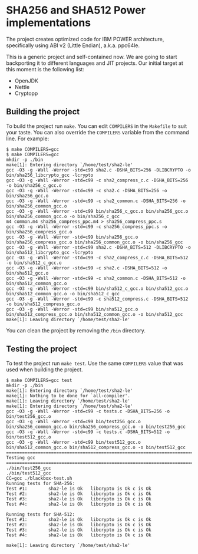# SHA256 and SHA512 Power implementations

The project creates optimized code for IBM POWER architecture, specifically using ABI v2 (Little Endian), a.k.a. ppc64le.

This is a generic project and self-contained now. We are going to start backporting it to different languages and JIT projects. Our initial target at this moment is the following list:

 - OpenJDK
 - Nettle
 - Cryptopp

## Building the project

To build the project run `make`. You can edit `COMPILERS` in the `Makefile` to suit your taste. You can also override the `COMPILERS` variable from the command line. For example:

```
$ make COMPILERS=gcc
$ make COMPILERS=gcc
mkdir -p ./bin
make[1]: Entering directory `/home/test/sha2-le'
gcc -O3 -g -Wall -Werror -std=c99 sha2.c -DSHA_BITS=256 -DLIBCRYPTO -o bin/sha256_libcrypto_gcc -lcrypto
gcc -O3 -g -Wall -Werror -std=c99 -c sha2_compress_c.c -DSHA_BITS=256 -o bin/sha256_c_gcc.o
gcc -O3 -g -Wall -Werror -std=c99 -c sha2.c -DSHA_BITS=256 -o bin/sha256_gcc.o
gcc -O3 -g -Wall -Werror -std=c99 -c sha2_common.c -DSHA_BITS=256 -o bin/sha256_common_gcc.o
gcc -O3 -g -Wall -Werror -std=c99 bin/sha256_c_gcc.o bin/sha256_gcc.o bin/sha256_common_gcc.o -o bin/sha256_c_gcc
m4 common.m4 sha256_compress_ppc.m4 > sha256_compress_ppc.s
gcc -O3 -g -Wall -Werror -std=c99 -c sha256_compress_ppc.s -o bin/sha256_compress_gcc.o
gcc -O3 -g -Wall -Werror -std=c99 bin/sha256_gcc.o bin/sha256_compress_gcc.o bin/sha256_common_gcc.o -o bin/sha256_gcc
gcc -O3 -g -Wall -Werror -std=c99 sha2.c -DSHA_BITS=512 -DLIBCRYPTO -o bin/sha512_libcrypto_gcc -lcrypto
gcc -O3 -g -Wall -Werror -std=c99 -c sha2_compress_c.c -DSHA_BITS=512 -o bin/sha512_c_gcc.o
gcc -O3 -g -Wall -Werror -std=c99 -c sha2.c -DSHA_BITS=512 -o bin/sha512_gcc.o
gcc -O3 -g -Wall -Werror -std=c99 -c sha2_common.c -DSHA_BITS=512 -o bin/sha512_common_gcc.o
gcc -O3 -g -Wall -Werror -std=c99 bin/sha512_c_gcc.o bin/sha512_gcc.o bin/sha512_common_gcc.o -o bin/sha512_c_gcc
gcc -O3 -g -Wall -Werror -std=c99 -c sha512_compress.c -DSHA_BITS=512 -o bin/sha512_compress_gcc.o
gcc -O3 -g -Wall -Werror -std=c99 bin/sha512_gcc.o bin/sha512_compress_gcc.o bin/sha512_common_gcc.o -o bin/sha512_gcc
make[1]: Leaving directory `/home/test/sha2-le'
```

You can clean the project by removing the `/bin` directory.

## Testing the project

To test the project run `make test`. Use the same `COMPILERS` value that was used when building the project.

```
$ make COMPILERS=gcc test
mkdir -p ./bin
make[1]: Entering directory `/home/test/sha2-le'
make[1]: Nothing to be done for `all-compiler'.
make[1]: Leaving directory `/home/test/sha2-le'
make[1]: Entering directory `/home/test/sha2-le'
gcc -O3 -g -Wall -Werror -std=c99 -c tests.c -DSHA_BITS=256 -o bin/test256_gcc.o
gcc -O3 -g -Wall -Werror -std=c99 bin/test256_gcc.o bin/sha256_common_gcc.o bin/sha256_compress_gcc.o -o bin/test256_gcc
gcc -O3 -g -Wall -Werror -std=c99 -c tests.c -DSHA_BITS=512 -o bin/test512_gcc.o
gcc -O3 -g -Wall -Werror -std=c99 bin/test512_gcc.o bin/sha512_common_gcc.o bin/sha512_compress_gcc.o -o bin/test512_gcc
=======================================================================
Testing gcc
=======================================================================
./bin/test256_gcc
./bin/test512_gcc
CC=gcc ./blackbox-test.sh
Running tests for SHA-256:
Test #1:        sha2-le is Ok   libcrypto is Ok c is Ok
Test #2:        sha2-le is Ok   libcrypto is Ok c is Ok
Test #3:        sha2-le is Ok   libcrypto is Ok c is Ok
Test #4:        sha2-le is Ok   libcrypto is Ok c is Ok

Running tests for SHA-512:
Test #1:        sha2-le is Ok   libcrypto is Ok c is Ok
Test #2:        sha2-le is Ok   libcrypto is Ok c is Ok
Test #3:        sha2-le is Ok   libcrypto is Ok c is Ok
Test #4:        sha2-le is Ok   libcrypto is Ok c is Ok

make[1]: Leaving directory `/home/test/sha2-le'
```